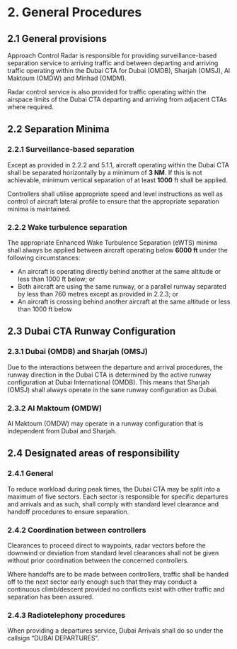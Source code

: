 # 2. General Procedures
## 2.1 General provisions
Approach Control Radar is responsible for providing surveillance-based separation service to arriving traffic and between departing and arriving traffic operating within the Dubai CTA for Dubai (OMDB), Sharjah (OMSJ), Al Maktoum (OMDW) and Minhad (OMDM).

Radar control service is also provided for traffic operating within the airspace limits of the Dubai CTA departing and arriving from adjacent CTAs where required.

## 2.2 Separation Minima
### 2.2.1 Surveillance-based separation
Except as provided in 2.2.2 and 5.1.1, aircraft operating within the Dubai CTA shall be separated horizontally by a minimum of **3 NM**. If this is not achievable, minimum vertical separation of at least **1000** ft shall be applied.

Controllers shall utilise appropriate speed and level instructions as well as control of aircraft lateral profile to ensure that the appropriate separation minima is maintained.

### 2.2.2 Wake turbulence separation
The appropriate Enhanced Wake Turbulence Separation (eWTS) minima shall always be applied between aircraft operating below **6000 ft** under the following circumstances:

- An aircraft is operating directly behind another at the same altitude or less than 1000 ft below; or
- Both aircraft are using the same runway, or a parallel runway separated by less than 760 metres except as provided in 2.2.3; or
- An aircraft is crossing behind another aircraft at the same altitude or less than 1000 ft below

## 2.3 Dubai CTA Runway Configuration
### 2.3.1 Dubai (OMDB) and Sharjah (OMSJ)
Due to the interactions between the departure and arrival procedures, the runway direction in the Dubai CTA is determined by the active runway configuration at Dubai International (OMDB). This means that Sharjah (OMSJ) shall always operate in the sane runway configuration as Dubai.

### 2.3.2 Al Maktoum (OMDW)
Al Maktoum (OMDW) may operate in a runway configuration that is independent from Dubai and Sharjah.

## 2.4 Designated areas of responsibility
### 2.4.1 General
To reduce workload during peak times, the Dubai CTA may be split into a maximum of five sectors. Each sector is responsible for specific departures and arrivals and as such, shall comply with standard level clearance and handoff procedures to ensure separation.
### 2.4.2 Coordination between controllers
Clearances to proceed direct to waypoints, radar vectors before the downwind or deviation from standard level clearances shall not be given without prior coordination between the concerned controllers.

Where handoffs are to be made between controllers, traffic shall be handed off to the next sector early enough such that they may conduct a continuous climb/descent provided no conflicts exist with other traffic and separation has been assured.
### 2.4.3 Radiotelephony procedures
When providing a departures service, Dubai Arrivals shall do so under the callsign “DUBAI DEPARTURES”.